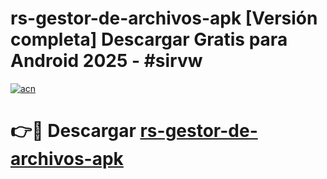 # rs-gestor-de-archivos-apk  [Versión completa] Descargar Gratis para Android 2025 - #sirvw

[![acn](https://github.com/user-attachments/assets/0f9c940e-d8b0-45ae-aac7-cd30a18b3e1c)](https://apps.freeplayer.one?title=rs-gestor-de-archivos-apk&ref=9F)

# 👉🔴 Descargar [rs-gestor-de-archivos-apk](https://apps.freeplayer.one?title=rs-gestor-de-archivos-apk&ref=9F)